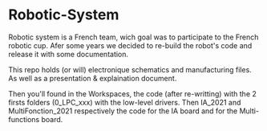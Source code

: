 # Robotic-System

Robotic system is a French team, wich goal was to participate to the French robotic cup.
Afer some years we decided to re-build the robot's code and release it with some documentation.

This repo holds (or will) electronique schematics and manufacturing files. As well as a presentation & explaination document.

Then you'll found in the Workspaces, the code (after re-writting) with the 2 firsts folders (0_LPC_xxx) with the low-level drivers.
Then IA_2021 and MultiFonction_2021 respectively the code for the IA board and for the Multi-functions board.



